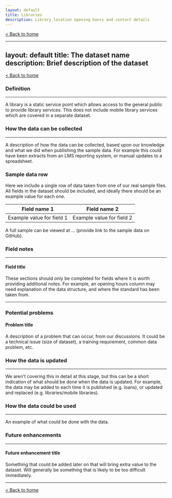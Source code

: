 ```yaml
---
layout: default
title: Libraries
description: Library location opening hours and contact details
---
```



[&lt; Back to home](./)

---
layout: default
title: The dataset name
description: Brief description of the dataset
---

[&lt; Back to home](./)

### Definition

---

A library is a static service point which allows access to the general public to provide library services. This does not include mobile library services which are covered in a separate dataset.

### How the data can be collected

---

A description of how the data can be collected, based upon our knowledge and what we did when publishing the sample data. For example this could have been extracts from an LMS reporting system, or manual updates to a spreadsheet.

### Sample data row

Here we include a single row of data taken from one of our real sample files. All fields in the dataset should be included, and ideally there should be an example value for each one.

| Field name 1 | Field name 2 | 
| ------------ | ------------ |
| Example value for field 1 | Example value for field 2 |

A full sample can be viewed at ... (provide link to the sample data on GitHub).

### Field notes

---

#### Field title

These sections should only be completed for fields where it is worth providing additional notes. For example, an opening hours column may need explanation of the data structure, and where the standard has been taken from.

---

### Potential problems

#### Problem title

A description of a problem that can occur, from our discussions. It could be a technical issue (size of dataset), a training requirement, common data problem, etc.

### How the data is updated

---

We aren't covering this in detail at this stage, but this can be a short indication of what should be done when the data is updated. For example, the data may be added to each time it is published (e.g. loans), or updated and replaced (e.g. libraries/mobile libraries).

### How the data could be used

---

An example of what could be done with the data.

### Future enhancements

---

#### Future enhancement title

Something that could be added later on that will bring extra value to the dataset. Will generally be something that is likely to be too difficult immediately.

---

[&lt; Back to home](./)
